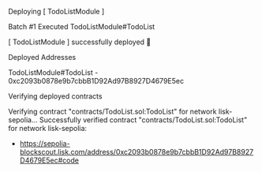 Deploying [ TodoListModule ]

Batch #1
  Executed TodoListModule#TodoList

[ TodoListModule ] successfully deployed 🚀

Deployed Addresses

TodoListModule#TodoList - 0xc2093b0878e9b7cbbB1D92Ad97B8927D4679E5ec

Verifying deployed contracts

Verifying contract "contracts/TodoList.sol:TodoList" for network lisk-sepolia...
Successfully verified contract "contracts/TodoList.sol:TodoList" for network lisk-sepolia:
  - https://sepolia-blockscout.lisk.com/address/0xc2093b0878e9b7cbbB1D92Ad97B8927D4679E5ec#code

